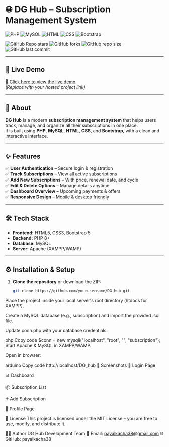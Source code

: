 # 🌐 DG Hub – Subscription Management System  

![PHP](https://img.shields.io/badge/PHP-777BB4?style=for-the-badge&logo=php&logoColor=white)
![MySQL](https://img.shields.io/badge/MySQL-005C84?style=for-the-badge&logo=mysql&logoColor=white)
![HTML](https://img.shields.io/badge/HTML-E34F26?style=for-the-badge&logo=html5&logoColor=white)
![CSS](https://img.shields.io/badge/CSS-1572B6?style=for-the-badge&logo=css3&logoColor=white)
![Bootstrap](https://img.shields.io/badge/Bootstrap-7952B3?style=for-the-badge&logo=bootstrap&logoColor=white)

![GitHub Repo stars](https://img.shields.io/github/stars/yourusername/DG_hub?style=flat-square)
![GitHub forks](https://img.shields.io/github/forks/yourusername/DG_hub?style=flat-square)
![GitHub repo size](https://img.shields.io/github/repo-size/yourusername/DG_hub?style=flat-square)
![GitHub last commit](https://img.shields.io/github/last-commit/yourusername/DG_hub?style=flat-square)

---

## 🚀 Live Demo  
🔗 [Click here to view the live demo](http://yourwebsite.com)  
*(Replace with your hosted project link)*  

---

## 📖 About  
**DG Hub** is a modern **subscription management system** that helps users track, manage, and organize all their subscriptions in one place.  
It is built using **PHP**, **MySQL**, **HTML**, **CSS**, and **Bootstrap**, with a clean and interactive interface.  

---

## ✨ Features  
✅ **User Authentication** – Secure login & registration  
✅ **Track Subscriptions** – View all active subscriptions  
✅ **Add New Subscriptions** – With price, renewal date, and cycle  
✅ **Edit & Delete Options** – Manage details anytime  
✅ **Dashboard Overview** – Upcoming payments & offers  
✅ **Responsive Design** – Mobile & desktop friendly  

---

## 🛠 Tech Stack  
- **Frontend:** HTML5, CSS3, Bootstrap 5  
- **Backend:** PHP 8+  
- **Database:** MySQL  
- **Server:** Apache (XAMPP/WAMP)  

---

## ⚙️ Installation & Setup  
1. **Clone the repository** or download the ZIP:  
   ```bash
   git clone https://github.com/yourusername/DG_hub.git
Place the project inside your local server's root directory (htdocs for XAMPP).

Create a MySQL database (e.g., subscription) and import the provided .sql file.

Update conn.php with your database credentials:

php
Copy code
$conn = new mysqli("localhost", "root", "", "subscription");
Start Apache & MySQL in XAMPP/WAMP.

Open in browser:

arduino
Copy code
http://localhost/DG_hub
📸 Screenshots
🔑 Login Page

📊 Dashboard

📦 Subscription List

➕ Add Subscription

👤 Profile Page

📜 License
This project is licensed under the MIT License – you are free to use, modify, and distribute it.

👨‍💻 Author
DG Hub Development Team
📧 Email: payalkacha38@gmail.com
🌐 GitHub: payalkacha38
